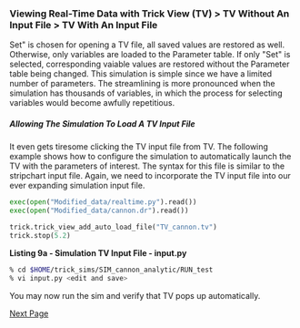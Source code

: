 ### Viewing Real-Time Data with Trick View (TV) > TV Without An Input File > TV With An Input File

Set" is chosen for opening a TV file, all saved values are
restored as well. Otherwise, only variables are loaded to the Parameter table.
If only "Set" is selected, corresponding vaiable values are restored without the
Parameter table being changed.
This simulation is simple since we have a limited number of parameters. The
streamlining is more pronounced when the simulation has thousands of variables,
in which the process for selecting variables would become awfully repetitious.

##### Allowing The Simulation To Load A TV Input File
It even gets tiresome clicking the TV input file from TV. The following example
shows how to configure the simulation to automatically launch the TV with the
parameters of interest. The syntax for this file is similar to the stripchart
input file.
Again, we need to incorporate the TV input file into our ever expanding
simulation input file.

```python
exec(open("Modified_data/realtime.py").read())
exec(open("Modified_data/cannon.dr").read())

trick.trick_view_add_auto_load_file("TV_cannon.tv")
trick.stop(5.2)
```
**Listing 9a - Simulation TV Input File - input.py**

```bash
% cd $HOME/trick_sims/SIM_cannon_analytic/RUN_test
% vi input.py <edit and save>
```

You may now run the sim and verify that TV pops up automatically.

[Next Page](ATutNumericSim)

